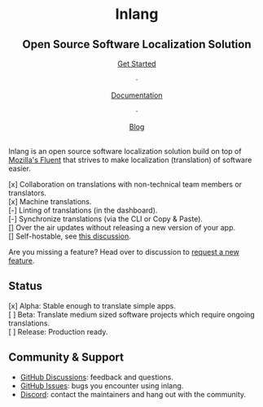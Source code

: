 <div>
    <h1 align="center">
        Inlang
    </h1>
    <h2 align="center">
        Open Source Software Localization Solution
    </h2>
    <div align="center">
        <a href="https://inlang.dev/docs/getting-started">Get Started</a> 
        <p>&nbsp;·&nbsp;</p> 
        <a href="https://inlang.dev/docs">Documentation</a>
        <p>&nbsp;·&nbsp;</p> 
        <a href="https://inlang.dev/blog">Blog</a>
    </div>
</div>

<br/>

Inlang is an open source software localization solution build on top of [Mozilla's Fluent](https://projectfluent.org/) that strives to make localization (translation) of software easier.

[x] Collaboration on translations with non-technical team members or translators.  
[x] Machine translations.  
[-] Linting of translations (in the dashboard).  
[-] Synchronize translations (via the CLI or Copy & Paste).  
[] Over the air updates without releasing a new version of your app.  
[] Self-hostable, see [this discussion](https://github.com/inlang/inlang/discussions/65).

Are you missing a feature? Head over to discussion to [request a new feature](https://github.com/inlang/inlang/discussions).

## Status

[x] Alpha: Stable enough to translate simple apps.  
[ ] Beta: Translate medium sized software projects which require ongoing translations.  
[ ] Release: Production ready.

## Community & Support

- [GitHub Discussions](https://github.com/inlang/inlang/discussions): feedback and questions.
- [GitHub Issues](https://github.com/inlang/inlang/issues): bugs you encounter using inlang.
- [Discord](https://discord.gg/CUkj4fgz5K): contact the maintainers and hang out with the community.

